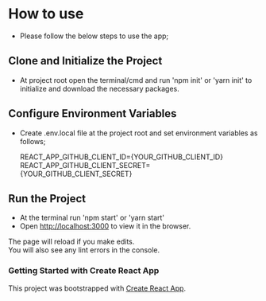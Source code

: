 # How to use
- Please follow the below steps to use the app;

## Clone and Initialize the Project
- At project root open the terminal/cmd and run 'npm init' or 'yarn init' to initialize and download the necessary packages.

## Configure Environment Variables
- Create .env.local file at the project root and set environment variables as follows;

  REACT_APP_GITHUB_CLIENT_ID={YOUR_GITHUB_CLIENT_ID}
  REACT_APP_GITHUB_CLIENT_SECRET={YOUR_GITHUB_CLIENT_SECRET}

## Run the Project
- At the terminal run 'npm start' or 'yarn start'
- Open [http://localhost:3000](http://localhost:3000) to view it in the browser.

The page will reload if you make edits.\
You will also see any lint errors in the console.

### Getting Started with Create React App
This project was bootstrapped with [Create React App](https://github.com/facebook/create-react-app).

